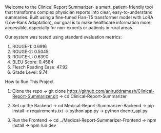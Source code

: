 Welcome to the Clinical Report Summarizer- a smart, patient-friendly tool that transforms complex physician reports into clear, easy-to-understand summaries. Built using a fine-tuned Flan-T5 transformer model with LoRA (Low-Rank Adaptation), our goal is to make healthcare information more accessible, especially for non-experts or patients in rural areas.

Our system was tested using standard evaluation metrics:
1. ROUGE-1: 0.6916
2. ROUGE-2: 0.5045
3. ROUGE-L: 0.6390
4. BLEU Score: 0.4584
5. Flesch Reading Ease: 47.92
6. Grade Level: 9.74

How to Run This Project 

1. Clone the repo ->
git clone https://github.com/aniruddramesh/Clinical-Report-Summarizer.git ->
cd Clinical-Report-Summarizer

3. Set up the Backend ->
cd Medical-Report-Summarizer-Backend ->
pip install -r requirements.txt ->
python app.py ->
python docotr_api.py

5. Run the Frontend ->
cd ../Medical-Report-Summarizer-Frontend ->
npm install ->
npm run dev 
